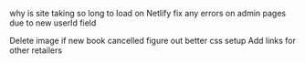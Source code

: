 why is site taking so long to load on Netlify
fix any errors on admin pages due to new userId field

Delete image if new book cancelled
figure out better css setup
Add links for other retailers
